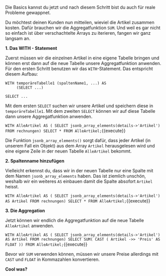 Die Basics kannst du jetzt und nach diesem Schritt bist du auch für reale Probleme gewappnet.

Du möchtest deinen Kunden nun mitteilen, wieviel die Artikel zusammen kosten.
Dafür brauchen wir die Aggregatfunktion `SUM`. Und weil es gar nicht so einfach ist über verschachtelte Arrays zu iterieren, fangen wir ganz langsam an.

__1. Das WITH - Statement__

Zuerst müssen wir die einzelnen Artikel in eine eigene Tabelle bringen und können erst dann auf die neue Tabelle unsere Aggregatfunktion anwenden.
Für den ersten Schritt benutzen wir das `WITH`-Statement. Das entspricht diesem Aufbau:
```
WITH temporäreTabelle1 (spaltenName1, ...) AS
     (SELECT ...)
     
SELECT ...
```
Mit dem ersten `SELECT` suchen wir unsere Artikel und speichern diese in `temporäreTabelle1`. Mit dem zweiten `SELECT` können wir auf diese Tabelle dann unsere Aggregatfunktion anwenden.

`WITH AlleArtikel AS ( SELECT jsonb_array_elements(details->'Artikel') FROM rechnungen)
SELECT * FROM AlleArtikel;`{{execute}}

Die Funktion `jsonb_array_elements()` sorgt dafür, dass jeder Artikel (in unserem Fall ein Objekt) aus dem Array `Artikel` herausgelesen wird und eine eigene Zeile in der neuen Tabelle `AlleArtikel` bekommt.  

__2. Spaltenname hinzufügen__

Vielleicht erkennst du, dass wir in der neuen Tabelle nur eine Spalte mit dem Namen `jsonb_array_elements` haben. Das ist ziemlich unschön, weshalb wir ein weiteres `AS` einbauen damit die Spalte absofort `Artikel` heisst.

`WITH AlleArtikel AS ( SELECT jsonb_array_elements(details->'Artikel') AS Artikel FROM rechnungen)
SELECT * FROM AlleArtikel;`{{execute}}

__3. Die Aggregation__

Jetzt können wir endlich die Aggregatfunktion auf die neue Tabelle `AlleArtikel` anwenden.

`WITH AlleArtikel AS ( SELECT jsonb_array_elements(details->'Artikel') AS Artikel FROM rechnungen)
SELECT SUM( CAST ( Artikel ->> 'Preis' AS FLOAT )) FROM AlleArtikel;`{{execute}}

Bevor wir `SUM` verwenden können, müssen wir unsere Preise allerdings mit `CAST` und `FLOAT` in Kommazahlen konvertieren.

__Cool was?__
